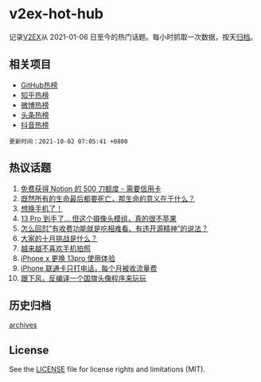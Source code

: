 # v2ex-hot-hub

 记录[V2EX](https://www.v2ex.com/)从 2021-01-06 日至今的热门话题。每小时抓取一次数据，按天[归档](archives)。
 
 ## 相关项目

- [GitHub热榜](https://github.com/lonnyzhang423/github-hot-hub)
- [知乎热榜](https://github.com/lonnyzhang423/zhihu-hot-hub)
- [微博热榜](https://github.com/lonnyzhang423/weibo-hot-hub)
- [头条热榜](https://github.com/lonnyzhang423/toutiao-hot-hub)
- [抖音热榜](https://github.com/lonnyzhang423/douyin-hot-hub)


 `更新时间：2021-10-02 07:05:41 +0800`

## 热议话题

1. [免费获得 Notion 的 500 刀额度 - 需要信用卡](https://www.v2ex.com/t/805575)
1. [既然所有的生命最后都要死亡，那生命的意义在于什么？](https://www.v2ex.com/t/805512)
1. [想换手机了！](https://www.v2ex.com/t/805515)
1. [13 Pro 到手了... 但这个摄像头模组，真的很不苹果](https://www.v2ex.com/t/805539)
1. [怎么回怼“有收费功能就是吃相难看、有违开源精神”的说法？](https://www.v2ex.com/t/805544)
1. [大家的十月挑战是什么？](https://www.v2ex.com/t/805524)
1. [越来越不喜欢手机拍照](https://www.v2ex.com/t/805531)
1. [iPhone x 更换 13pro 使用体验](https://www.v2ex.com/t/805550)
1. [iPhone 联通卡只打电话，每个月被收流量费](https://www.v2ex.com/t/805563)
1. [跟下风，反编译一个国旗头像程序来玩玩](https://www.v2ex.com/t/805551)

## 历史归档

[archives](archives)

## License

See the [LICENSE](LICENSE) file for license rights and limitations (MIT).
